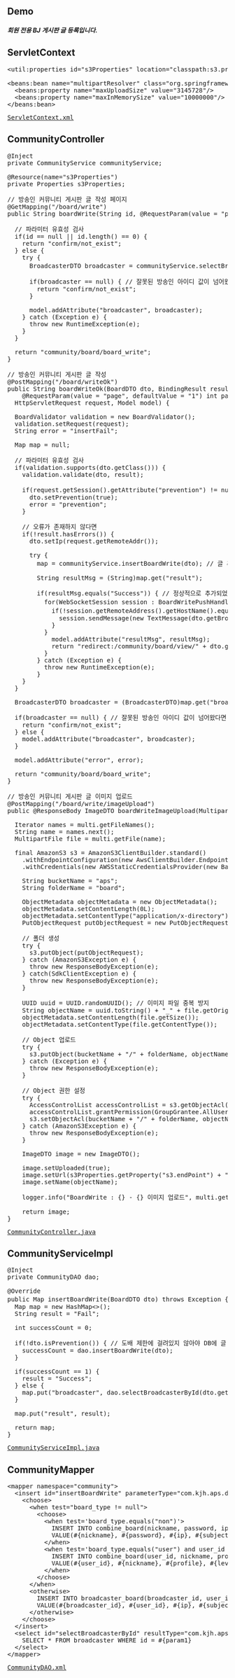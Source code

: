 ## Demo
<h5>회원 전용 BJ 게시판 글 등록입니다.</h5?
<img src="https://user-images.githubusercontent.com/47962660/64926988-8062ab00-d83f-11e9-8660-9328352e6f4b.gif"/>

## ServletContext
<pre>
&lt;util:properties id="s3Properties" location="classpath:s3.properties"/&gt;

&lt;beans:bean name="multipartResolver" class="org.springframework.web.multipart.commons.CommonsMultipartResolver"&gt;
  &lt;beans:property name="maxUploadSize" value="3145728"/&gt;
  &lt;beans:property name="maxInMemorySize" value="10000000"/&gt;
&lt;/beans:bean&gt;
</pre>
<pre>
<a href="https://github.com/KimJongHyeok2/aps/blob/master/APS/src/main/webapp/WEB-INF/spring/appServlet/servlet-context.xml">ServletContext.xml</a>
</pre>
## CommunityController
<pre>
@Inject
private CommunityService communityService;

@Resource(name="s3Properties")
private Properties s3Properties;

// 방송인 커뮤니티 게시판 글 작성 페이지
@GetMapping("/board/write")
public String boardWrite(String id, @RequestParam(value = "page", defaultValue = "1") int page, Model model) {
		
  // 파라미터 유효성 검사
  if(id == null || id.length() == 0) {
    return "confirm/not_exist";
  } else {
    try {
      BroadcasterDTO broadcaster = communityService.selectBroadcasterById(id); // 해당 커뮤니티 방송인 정보
				
      if(broadcaster == null) { // 잘못된 방송인 아이디 값이 넘어왔다면
        return "confirm/not_exist";
      }
				
      model.addAttribute("broadcaster", broadcaster);
    } catch (Exception e) {
      throw new RuntimeException(e);
    }
  }
		
  return "community/board/board_write";
}
	
// 방송인 커뮤니티 게시판 글 작성
@PostMapping("/board/writeOk")
public String boardWriteOk(BoardDTO dto, BindingResult result,
    @RequestParam(value = "page", defaultValue = "1") int page,
  HttpServletRequest request, Model model) {
		
  BoardValidator validation = new BoardValidator();
  validation.setRequest(request);
  String error = "insertFail";
		
  Map<String, Object> map = null;
		
  // 파라미터 유효성 검사
  if(validation.supports(dto.getClass())) {
    validation.validate(dto, result);

    if(request.getSession().getAttribute("prevention") != null) { // 도배방지 세션 값이 존재하다면
      dto.setPrevention(true);
      error = "prevention";
    }

    // 오류가 존재하지 않다면
    if(!result.hasErrors()) {
      dto.setIp(request.getRemoteAddr());

      try {
        map = communityService.insertBoardWrite(dto); // 글 추가

        String resultMsg = (String)map.get("result");

        if(resultMsg.equals("Success")) { // 정상적으로 추가되었다면
          for(WebSocketSession session : BoardWritePushHandler.sessionList) { // 새 글 알림
            if(!session.getRemoteAddress().getHostName().equals(request.getRemoteAddr())) { // 작성자 본인 제외
              session.sendMessage(new TextMessage(dto.getBroadcaster_id() + "," + dto.getId() + "," + dto.getSubject()));
            }
          }
            model.addAttribute("resultMsg", resultMsg);
            return "redirect:/community/board/view/" + dto.getId() + "?broadcasterId=" + dto.getBroadcaster_id() + "&page=" + page + "";
          }
        } catch (Exception e) {
          throw new RuntimeException(e);
        }
    }
  }
		
  BroadcasterDTO broadcaster = (BroadcasterDTO)map.get("broadcaster");
		
  if(broadcaster == null) { // 잘못된 방송인 아이디 값이 넘어왔다면
    return "confirm/not_exist";
  } else {
    model.addAttribute("broadcaster", broadcaster);
  }

  model.addAttribute("error", error);
		
  return "community/board/board_write";
}

// 방송인 커뮤니티 게시판 글 이미지 업로드
@PostMapping("/board/write/imageUpload")
public @ResponseBody ImageDTO boardWriteImageUpload(MultipartHttpServletRequest multi) {
		
  Iterator<String> names = multi.getFileNames();
  String name = names.next();
  MultipartFile file = multi.getFile(name);
		
  final AmazonS3 s3 = AmazonS3ClientBuilder.standard()
    .withEndpointConfiguration(new AwsClientBuilder.EndpointConfiguration(s3Properties.getProperty("s3.endPoint"), s3Properties.getProperty("s3.region")))
    .withCredentials(new AWSStaticCredentialsProvider(new BasicAWSCredentials(s3Properties.getProperty("s3.accessKey"), s3Properties.getProperty("s3.secretKey")))).build();
		
    String bucketName = "aps";
    String folderName = "board";
		
    ObjectMetadata objectMetadata = new ObjectMetadata();
    objectMetadata.setContentLength(0L);
    objectMetadata.setContentType("application/x-directory");
    PutObjectRequest putObjectRequest = new PutObjectRequest(bucketName, folderName + "/", new ByteArrayInputStream(new byte[0]), objectMetadata);

    // 폴더 생성
    try {
      s3.putObject(putObjectRequest);
    } catch (AmazonS3Exception e) {
      throw new ResponseBodyException(e);
    } catch(SdkClientException e) {
      throw new ResponseBodyException(e);
    }
		
    UUID uuid = UUID.randomUUID(); // 이미지 파일 중복 방지
    String objectName = uuid.toString() + "_" + file.getOriginalFilename();
    objectMetadata.setContentLength(file.getSize());
    objectMetadata.setContentType(file.getContentType());
		
    // Object 업로드
    try {
      s3.putObject(bucketName + "/" + folderName, objectName, file.getInputStream(), objectMetadata);
    } catch (Exception e) {
      throw new ResponseBodyException(e);
    }

    // Object 권한 설정
    try {
      AccessControlList accessControlList = s3.getObjectAcl(bucketName + "/" + folderName, objectName);
      accessControlList.grantPermission(GroupGrantee.AllUsers, Permission.Read);
      s3.setObjectAcl(bucketName + "/" + folderName, objectName, accessControlList);			
    } catch (AmazonS3Exception e) {
      throw new ResponseBodyException(e);
    }
		
    ImageDTO image = new ImageDTO();
		
    image.setUploaded(true);
    image.setUrl(s3Properties.getProperty("s3.endPoint") + "/" + bucketName + "/" + folderName + "/" + objectName);
    image.setName(objectName);
		
    logger.info("BoardWrite : {} - {} 이미지 업로드", multi.getSession().getAttribute("id"), multi.getSession().getAttribute("nickname"));
		
    return image;
}
</pre>
<pre>
<a href="https://github.com/KimJongHyeok2/aps/blob/master/APS/src/main/java/com/kjh/aps/controller/CommunityController.java">CommunityController.java</a>
</pre>
## CommunityServiceImpl
<pre>
@Inject
private CommunityDAO dao;

@Override
public Map<String, Object> insertBoardWrite(BoardDTO dto) throws Exception { // 방송인 커뮤니티 게시판 글 작성
  Map<String, Object> map = new HashMap<>();
  String result = "Fail";
		
  int successCount = 0;
		
  if(!dto.isPrevention()) { // 도배 제한에 걸려있지 않아야 DB에 글 등록
    successCount = dao.insertBoardWrite(dto);
  }
	
  if(successCount == 1) {
    result = "Success";
  } else {
    map.put("broadcaster", dao.selectBroadcasterById(dto.getBroadcaster_id()));
  }
		
  map.put("result", result);
		
  return map;
}
</pre>
<pre>
<a href="https://github.com/KimJongHyeok2/aps/blob/master/APS/src/main/java/com/kjh/aps/service/CommunityServiceImpl.java">CommunityServiceImpl.java</a>
</pre>
## CommunityMapper
<pre>
&lt;mapper namespace="community"&gt;
  &lt;insert id="insertBoardWrite" parameterType="com.kjh.aps.domain.BoardDTO" useGeneratedKeys="true" keyProperty="id" keyColumn="id"&gt;
    &lt;choose&gt;
      &lt;when test="board_type != null"&gt;
        &lt;choose&gt;
          &lt;when test='board_type.equals("non")'&gt;
            INSERT INTO combine_board(nickname, password, ip, subject, content, image_flag, media_flag, type)
            VALUE(#{nickname}, #{password}, #{ip}, #{subject}, #{content}, #{image_flag}, #{media_flag}, #{board_type})
          &lt;/when&gt;
          &lt;when test='board_type.equals("user") and user_id != 0'&gt;
            INSERT INTO combine_board(user_id, nickname, profile, level, ip, subject, content, image_flag, media_flag, user_type, type)
            VALUE(#{user_id}, #{nickname}, #{profile}, #{level}, #{ip}, #{subject}, #{content}, #{image_flag}, #{media_flag}, #{userType}, #{board_type})
          &lt;/when&gt;
        &lt;/choose&gt;
      &lt;/when&gt;
      &lt;otherwise&gt;
        INSERT INTO broadcaster_board(broadcaster_id, user_id, ip, subject, content, image_flag, media_flag)
        VALUE(#{broadcaster_id}, #{user_id}, #{ip}, #{subject}, #{content}, #{image_flag}, #{media_flag})
      &lt;/otherwise&gt;
    &lt;/choose&gt;
  &lt;/insert&gt;
  &lt;select id="selectBroadcasterById" resultType="com.kjh.aps.domain.BroadcasterDTO"&gt;
    SELECT * FROM broadcaster WHERE id = #{param1}
  &lt;/select&gt;
&lt;/mapper&gt;
</pre>
<pre>
<a href="https://github.com/KimJongHyeok2/aps/blob/master/APS/src/main/java/com/kjh/aps/mapper/CommunityDAO.xml">CommunityDAO.xml</a>
</pre>
